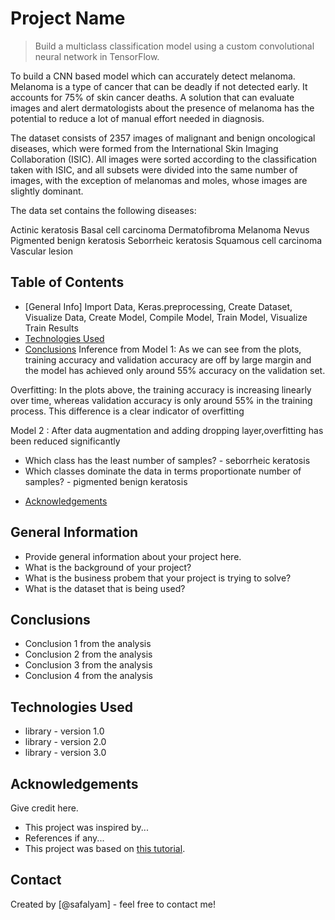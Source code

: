 # Project Name
> Build a multiclass classification model using a custom convolutional neural network in TensorFlow. 

To build a CNN based model which can accurately detect melanoma. Melanoma is a type of cancer that can be deadly if not detected early. It accounts for 75% of skin cancer deaths. A solution that can evaluate images and alert dermatologists about the presence of melanoma has the potential to reduce a lot of manual effort needed in diagnosis.

The dataset consists of 2357 images of malignant and benign oncological diseases, which were formed from the International Skin Imaging Collaboration (ISIC). All images were sorted according to the classification taken with ISIC, and all subsets were divided into the same number of images, with the exception of melanomas and moles, whose images are slightly dominant.


The data set contains the following diseases:

Actinic keratosis
Basal cell carcinoma
Dermatofibroma
Melanoma
Nevus
Pigmented benign keratosis
Seborrheic keratosis
Squamous cell carcinoma
Vascular lesion

## Table of Contents
* [General Info] 
Import Data, Keras.preprocessing, Create Dataset, Visualize Data, Create Model, Compile Model, Train Model, Visualize Train Results 
* [Technologies Used](#technologies-used)
* [Conclusions](#conclusions)
Inference from Model 1: As we can see from the plots, training accuracy and validation accuracy are off by large margin and the model has achieved only around 55% accuracy on the validation set.

Overfitting: In the plots above, the training accuracy is increasing linearly over time, whereas validation accuracy is only around 55% in the training process. This difference is a clear indicator of overfitting

Model 2 : After data augmentation and adding dropping layer,overfitting has been reduced significantly

- Which class has the least number of samples? - seborrheic keratosis
- Which classes dominate the data in terms proportionate number of samples? - pigmented benign keratosis

* [Acknowledgements](#acknowledgements)

<!-- You can include any other section that is pertinent to your problem -->

## General Information
- Provide general information about your project here.
- What is the background of your project?
- What is the business probem that your project is trying to solve?
- What is the dataset that is being used?

<!-- You don't have to answer all the questions - just the ones relevant to your project. -->

## Conclusions
- Conclusion 1 from the analysis
- Conclusion 2 from the analysis
- Conclusion 3 from the analysis
- Conclusion 4 from the analysis

<!-- You don't have to answer all the questions - just the ones relevant to your project. -->


## Technologies Used
- library - version 1.0
- library - version 2.0
- library - version 3.0

<!-- As the libraries versions keep on changing, it is recommended to mention the version of library used in this project -->

## Acknowledgements
Give credit here.
- This project was inspired by...
- References if any...
- This project was based on [this tutorial](https://www.example.com).


## Contact
Created by [@safalyam] - feel free to contact me!


<!-- Optional -->
<!-- ## License -->
<!-- This project is open source and available under the [... License](). -->

<!-- You don't have to include all sections - just the one's relevant to your project -->
